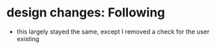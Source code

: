 # design changes: Following

- this largely stayed the same, except I removed a check for the user existing